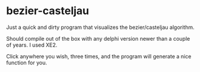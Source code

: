 # bezier-casteljau

Just a quick and dirty program that visualizes the bezier/casteljau algorithm.

Should compile out of the box with any delphi version newer than a couple of years. I used XE2.

Click anywhere you wish, three times, and the program will generate a nice function for you.
